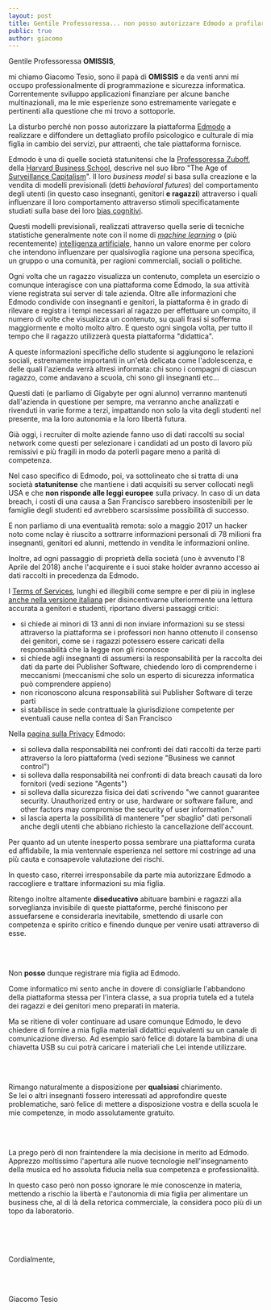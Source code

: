 ```yaml
---
layout: post
title: Gentile Professoressa... non posso autorizzare Edmodo a profilare psicologicamente mia figlia
public: true
author: giacomo
---
```

Gentile Professoressa **OMISSIS**,

mi chiamo Giacomo Tesio, sono il papà di **OMISSIS** e da venti anni mi
occupo professionalmente di programmazione e sicurezza informatica.
Correntemente sviluppo applicazioni finanziare per alcune banche
multinazionali, ma le mie esperienze sono estremamente variegate e
pertinenti alla questione che mi trovo a sottoporle.

La disturbo perché non posso autorizzare la piattaforma [Edmodo](https://www.edmodo.com/) a
realizzare e diffondere un dettagliato profilo psicologico e culturale
di mia figlia in cambio dei servizi, pur attraenti, che tale
piattaforma fornisce.

Edmodo è una di quelle società statunitensi che la [Professoressa Zuboff](https://shoshanazuboff.com/), 
della [Harvard Business School](https://en.wikipedia.org/wiki/Shoshana_Zuboff), descrive nel suo libro "The Age of
[Surveillance Capitalism](https://en.wikipedia.org/wiki/Surveillance_capitalism)". Il loro *business model* si basa sulla
creazione e la vendita di modelli previsionali (detti *behavioral futures*) del
comportamento degli utenti (in questo caso insegnanti, genitori **e 
ragazzi**) attraverso i quali influenzare il loro comportamento attraverso 
stimoli specificatamente studiati sulla base dei loro [bias cognitivi](https://en.wikipedia.org/wiki/Cognitive_bias).

Questi modelli previsionali, realizzati attraverso quella serie
di tecniche statistiche generalmente note con il nome di [*machine learning*](https://en.wikipedia.org/wiki/Machine_learning) o (più recentemente) 
[intelligenza artificiale](https://en.wikipedia.org/wiki/Artificial_intelligence), hanno un valore
enorme per coloro che intendono influenzare per qualsivoglia ragione una
persona specifica, un gruppo o una comunità, per ragioni commerciali,
sociali o politiche.

Ogni volta che un ragazzo visualizza un contenuto, completa un
esercizio o comunque interagisce con una piattaforma come Edmodo, la
sua attività viene registrata sui server di tale azienda. Oltre alle
informazioni che Edmodo condivide con insegnanti e genitori, la
piattaforma è in grado di rilevare e registra i tempi necessari al
ragazzo per effettuare un compito, il numero di volte che visualizza un
contenuto, su quali frasi si sofferma maggiormente e molto molto altro.
E questo ogni singola volta, per tutto il tempo che il ragazzo
utilizzerà questa piattaforma "didattica".

A queste informazioni specifiche dello studente si aggiungono le
relazioni sociali, estremamente importanti in un'età delicata come
l'adolescenza, e delle quali l'azienda verrà altresì informata: chi sono
i compagni di ciascun ragazzo, come andavano a scuola, chi sono gli
insegnanti etc...

Questi dati (e parliamo di Gigabyte per ogni alunno)
verranno mantenuti dall'azienda in questione per sempre, ma verranno 
anche analizzati e rivenduti in varie forme a terzi, impattando non solo
la vita degli studenti nel presente, ma la loro autonomia e la loro
libertà futura. 

Già oggi, i recruiter di molte aziende fanno uso di dati raccolti su
social network come questi per selezionare i candidati ad un posto di 
lavoro più remissivi e più fragili in modo da poterli pagare meno a
parità di competenza.

Nel caso specifico di Edmodo, poi, va sottolineato che si tratta di una
società **statunitense** che mantiene i dati acquisiti su server collocati
negli USA e che **non risponde alle leggi europee** sulla privacy.
In caso di un data breach, i costi di una causa a San Francisco
sarebbero insostenibili per le famiglie degli studenti ed avrebbero
scarsissime possibilità di successo.

E non parliamo di una eventualità remota: solo a maggio 2017 un hacker
noto come nclay è riuscito a sottrarre informazioni personali di 78
milioni fra insegnanti, genitori ed alunni, mettendo in vendita le
informazioni online.

Inoltre, ad ogni passaggio di proprietà della società (uno è avvenuto
l'8 Aprile del 2018) anche l'acquirente e i suoi stake holder avranno
accesso ai dati raccolti in precedenza da Edmodo.

I [Terms of Services](https://go.edmodo.com/terms-of-service/), lunghi ed illegibili come sempre e per di più in 
inglese [anche nella versione italiana](https://go.edmodo.com/condizioni-di-utilizzo/?lang=it) per disincentivarne ulteriormente
una lettura accurata a genitori e studenti, riportano diversi passaggi
critici:

- si chiede ai minori di 13 anni di non inviare informazioni su se
  stessi attraverso la piattaforma se i professori non hanno ottenuto
  il consenso dei genitori, come se i ragazzi potessero essere caricati
  della responsabilità che la legge non gli riconosce
- si chiede agli insegnanti di assumersi la responsabilità per la
  raccolta dei dati da parte dei Publisher Software, chiedendo loro
  di comprenderne i meccanismi (meccanismi che solo un esperto di
  sicurezza informatica può comprendere appieno)
- non riconoscono alcuna responsabilità sui Publisher Software di terze
  parti
- si stabilisce in sede contrattuale la giurisdizione competente per
  eventuali cause nella contea di San Francisco

Nella [pagina sulla Privacy](https://go.edmodo.com/norme-per-la-privacy/?lang=it) Edmodo:

- si solleva dalla responsabilità nei confronti dei dati raccolti da
  terze parti attraverso la loro piattaforma (vedi sezione "Business 
  we cannot control")
- si solleva dalla responsabilità nei confronti di data breach causati
  da loro fornitori (vedi sezione "Agents")
- si solleva dalla sicurezza fisica dei dati scrivendo "we cannot 
  guarantee security. Unauthorized entry or use, hardware or software 
  failure, and other factors may compromise the security of user information."
- si lascia aperta la possibilità di mantenere "per sbaglio" dati personali
  anche degli utenti che abbiano richiesto la cancellazione dell'account.

Per quanto ad un utente inesperto possa sembrare una piattaforma curata
ed affidabile, la mia ventennale esperienza nel settore mi costringe ad
una più cauta e consapevole valutazione dei rischi.

In questo caso, riterrei irresponsabile da parte mia autorizzare Edmodo
a raccogliere e trattare informazioni su mia figlia.

Ritengo inoltre altamente **diseducativo** abituare bambini e ragazzi
alla sorveglianza invisibile di queste piattaforme, perché finiscono
per assuefarsene e considerarla inevitabile, smettendo di usarle con
competenza e spirito critico e finendo dunque per venire usati
attraverso di esse.

<br/><br/>

Non **posso** dunque registrare mia figlia ad Edmodo.

Come informatico mi sento anche in dovere di consigliarle l'abbandono
della piattaforma stessa per l'intera classe, a sua propria tutela 
ed a tutela dei ragazzi e dei genitori meno preparati in materia.

Ma se ritiene di voler continuare ad usare comunque Edmodo, le devo
chiedere di fornire a mia figlia materiali didattici equivalenti su un
canale di comunicazione diverso. Ad esempio sarò felice di dotare la
bambina di una chiavetta USB su cui potrà caricare i materiali che
Lei intende utilizzare.

<br/><br/>

Rimango naturalmente a disposizione per **qualsiasi** chiarimento.  
Se lei o altri insegnanti fossero interessati ad approfondire queste
problematiche, sarò felice di mettere a disposizione vostra e della
scuola le mie competenze, in modo assolutamente gratuito.

<br/><br/>

La prego però di non fraintendere la mia decisione in merito ad Edmodo.  
Apprezzo moltissimo l'apertura alle nuove tecnologie nell'insegnamento della
musica ed ho assoluta fiducia nella sua competenza e professionalità.  

In questo caso però non posso ignorare le mie conoscenze in materia,
mettendo a rischio la libertà e l'autonomia di mia figlia per
alimentare un business che, al di là della retorica commerciale, la
considera poco più di un topo da laboratorio.

<br/><br/><br/>


Cordialmente,

<br/><br/>

Giacomo Tesio
